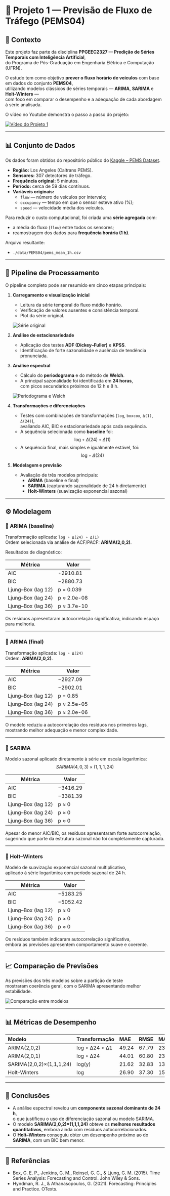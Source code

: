 # 🚗 Projeto 1 — Previsão de Fluxo de Tráfego (PEMS04)

## 📘 Contexto

Este projeto faz parte da disciplina **PPGEEC2327 — Predição de Séries Temporais com Inteligência Artificial**,  
do Programa de Pós-Graduação em Engenharia Elétrica e Computação (UFRN).

O estudo tem como objetivo **prever o fluxo horário de veículos** com base em dados do conjunto **PEMS04**,  
utilizando modelos clássicos de séries temporais — **ARIMA**, **SARIMA** e **Holt-Winters** —  
com foco em comparar o desempenho e a adequação de cada abordagem à série analisada.

O vídeo no Youtube demonstra o passo a passo do projeto: 

[![Vídeo do Projeto 1](./output_figures/thumbnail.png)](https://www.youtube.com/watch?v=06hloRWP8Vw)

---

## 📊 Conjunto de Dados

Os dados foram obtidos do repositório público do [Kaggle – PEMS Dataset](https://www.kaggle.com/datasets/elmahy/pems-dataset).

- **Região:** Los Angeles (Caltrans PEMS).  
- **Sensores:** 307 detectores de tráfego.  
- **Frequência original:** 5 minutos.  
- **Período:** cerca de 59 dias contínuos.  
- **Variáveis originais:**  
  - `flow` — número de veículos por intervalo;  
  - `occupancy` — tempo em que o sensor esteve ativo (%);  
  - `speed` — velocidade média dos veículos.

Para reduzir o custo computacional, foi criada uma **série agregada** com:
- a média do fluxo (`flow`) entre todos os sensores;
- reamostragem dos dados para **frequência horária (1 h)**.

Arquivo resultante:  
- `./data/PEMS04/pems_mean_1h.csv`

---

## 🧭 Pipeline de Processamento

O pipeline completo pode ser resumido em cinco etapas principais:

1. **Carregamento e visualização inicial**
   - Leitura da série temporal do fluxo médio horário.
   - Verificação de valores ausentes e consistência temporal.
   - Plot da série original.

   ![Série original](./output_figures/serie_original.png)

2. **Análise de estacionariedade**
   - Aplicação dos testes **ADF (Dickey–Fuller)** e **KPSS**.
   - Identificação de forte sazonalidade e ausência de tendência pronunciada.

3. **Análise espectral**
   - Cálculo do **periodograma** e do método de **Welch**.  
   - A principal sazonalidade foi identificada em **24 horas**,  
     com picos secundários próximos de 12 h e 8 h.

   ![Periodograma e Welch](./output_figures/periodogramas.png)

4. **Transformações e diferenciações**
   - Testes com combinações de transformações (`log`, `boxcox`, `Δ(1)`, `Δ(24)`),  
     avaliando AIC, BIC e estacionariedade após cada sequência.
   - A sequência selecionada como **baseline** foi:  
     $$
     \text{log} \circ \Delta(24) \circ \Delta(1)
     $$
   - A sequência final, mais simples e igualmente estável, foi:  
     $$
     \text{log} \circ \Delta(24)
     $$

5. **Modelagem e previsão**
   - Avaliação de três modelos principais:  
     - **ARIMA** (baseline e final)  
     - **SARIMA** (capturando sazonalidade de 24 h diretamente)  
     - **Holt-Winters** (suavização exponencial sazonal)

---

## ⚙️ Modelagem

### 🔹 ARIMA (baseline)

Transformação aplicada: `log ∘ Δ(24) ∘ Δ(1)`  
Ordem selecionada via análise de ACF/PACF: **ARIMA(2,0,2)**.

Resultados de diagnóstico:

| Métrica | Valor |
|----------|-------|
| AIC | -2910.81 |
| BIC | −2880.73 |
| Ljung–Box (lag 12) | p = 0.039 |
| Ljung–Box (lag 24) | p ≈ 2.0e-08 |
| Ljung–Box (lag 36) | p ≈ 3.7e-10 |

Os resíduos apresentaram autocorrelação significativa, indicando espaço para melhoria.

---

### 🔹 ARIMA (final)

Transformação aplicada: `log ∘ Δ(24)`  
Ordem: **ARIMA(2,0,2)**.

| Métrica | Valor |
|----------|-------|
| AIC | −2927.09 |
| BIC | −2902.01 |
| Ljung–Box (lag 12) | p = 0.85 |
| Ljung–Box (lag 24) | p ≈ 2.5e-05 |
| Ljung–Box (lag 36) | p ≈ 2.0e-06 |

O modelo reduziu a autocorrelação dos resíduos nos primeiros lags,  
mostrando melhor adequação e menor complexidade.

---

### 🔹 SARIMA

Modelo sazonal aplicado diretamente à série em escala logarítmica:  
$$
SARIMA(4,0,3) \times (1,1,1,24)
$$

| Métrica | Valor |
|----------|-------|
| AIC | −3416.29 |
| BIC | −3381.39 |
| Ljung–Box (lag 12) | p ≈ 0 |
| Ljung–Box (lag 24) | p ≈ 0 |
| Ljung–Box (lag 36) | p ≈ 0 |

Apesar do menor AIC/BIC, os resíduos apresentaram forte autocorrelação,  
sugerindo que parte da estrutura sazonal não foi completamente capturada.

---

### 🔹 Holt–Winters

Modelo de suavização exponencial sazonal multiplicativo,  
aplicado à série logarítmica com período sazonal de 24 h.

| Métrica | Valor |
|----------|-------|
| AIC | −5183.25 |
| BIC | −5052.42 |
| Ljung–Box (lag 12) | p ≈ 0 |
| Ljung–Box (lag 24) | p ≈ 0 |
| Ljung–Box (lag 36) | p ≈ 0 |

Os resíduos também indicaram autocorrelação significativa,  
embora as previsões apresentem comportamento suave e coerente.

---

## 📈 Comparação de Previsões

As previsões dos três modelos sobre a partição de teste  
mostraram coerência geral, com o SARIMA apresentando melhor estabilidade.

![Comparação entre modelos](./output_figures/comparacao_modelos.png)

---

## 📊 Métricas de Desempenho

| Modelo | Transformação | MAE | RMSE | MAPE | R² |
|:--|:--|:--|:--|:--|:--|
| ARIMA(2,0,2) | log ∘ Δ24 ∘ Δ1 | 49.24 | 67.79 | 23.14% | 0.59 |
| ARIMA(2,0,1) | log ∘ Δ24 | 44.01 | 60.80 | 23.46% | 0.67 |
| SARIMA(2,0,2)×(1,1,1,24) | log(y) | 21.62 | 32.83 | 13.68% | 0.90 |
| Holt–Winters | log | 26.90 | 37.30 | 15.45% | 0.88 |

---

## 🧩 Conclusões

- A análise espectral revelou um **componente sazonal dominante de 24 h**,  
  o que justificou o uso de diferenciação sazonal ou modelo SARIMA.
- O modelo **SARIMA(2,0,2)×(1,1,1,24)** obteve os **melhores resultados quantitativos**, embora ainda com resíduos autocorrelacionados.
- O **Holt–Winters** conseguiu obter um desempenho próximo ao do **SARIMA**, com um BIC bem menor.

---

## 🧠 Referências

- Box, G. E. P., Jenkins, G. M., Reinsel, G. C., & Ljung, G. M. (2015). Time Series Analysis: Forecasting and Control. John Wiley & Sons.
- Hyndman, R. J., & Athanasopoulos, G. (2021). Forecasting: Principles and Practice. OTexts.